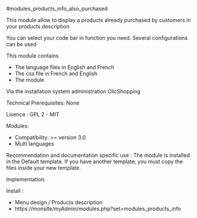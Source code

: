#modules_products_info_also_purchased

This module allow to display a products already purchased by customers in your products description

You can select your code bar in function you need. Several configurations can be used

This module contains

- The language files in English and French
- The css file in French and English
- The module
  
Via the installation system administration ClicShopping

Technical Prerequisites: None

Lisence : GPL 2 - MIT

Modules:

- Compatibility: >= version 3.0
- Multi languages

Recommendation and documentation specific use :
The module is installed in the Default template.
If you have another template, you must copy the files inside your new template.

Implementation:

Install :
- Menu design / Products description
- https://monsite/myAdmin/modules.php?set=modules_products_info


